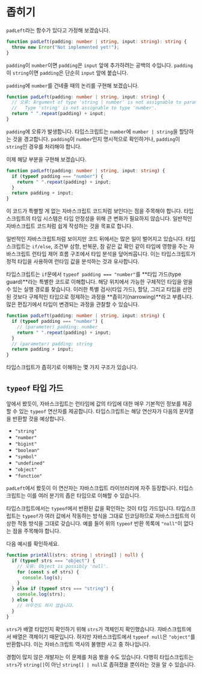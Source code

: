 # 좁히기

`padLeft`라는 함수가 있다고 가정해 보겠습니다.

```ts
function padLeft(padding: number | string, input: string): string {
  throw new Error("Not implemented yet!");
}
```

`padding`이 `number`이면 `padding`은 `input` 앞에 추가하려는 공백의 수입니다. `padding`이 `string`이면 `padding`은 단순히 `input` 앞에 붙습니다.

`padding`에 `number`를 건네줄 때의 논리를 구현해 보겠습니다.

```ts
function padLeft(padding: number | string, input: string) {
  // 오류: Argument of type 'string | number' is not assignable to parameter of type 'number'.
  //   Type 'string' is not assignable to type 'number'.
  return " ".repeat(padding) + input;
}
```

`padding`에 오류가 발생합니다. 타입스크립트는 `number`에 `number | string`을 할당하는 것을 경고합니다. `padding`이 `number`인지 명시적으로 확인하거나, `padding`이 `string`인 경우를 처리해야 합니다.

이제 해당 부분을 구현해 보겠습니다.

```ts
function padLeft(padding: number | string, input: string) {
  if (typeof padding === "number") {
    return " ".repeat(padding) + input;
  }
  return padding + input;
}
```

이 코드가 특별할 게 없는 자바스크립트 코드처럼 보인다는 점을 주목해야 합니다. 타입스크립트의 타입 시스템은 타입 안정성을 위해 큰 변화가 필요하지 않습니다. 일반적인 자바스크립트 코드처럼 쉽게 작성하는 것을 목표로 합니다.

일반적인 자바스크립트처럼 보이지만 코드 뒤에서는 많은 일이 벌어지고 있습니다. 타입스크립트는 `if/else`, 조건부 삼항, 반복문, 참 같은 값 확인 같이 타입에 영향을 주는 자바스크립트 런타입 제어 흐름 구조에서 타입 분석을 덮어씌웁니다. 이는 타입스크립트가 정적 타입을 사용하여 런타임 값을 분석하는 것과 유사합니다.

타입스크립트는 `if`문에서 `typeof padding === "number"`를 **타입 가드(type guard)**라는 특별한 코드로 이해합니다. 해당 위치에서 가능한 구체적인 타입을 얻을 수 있는 실행 경로를 찾습니다. 이러한 특별 검사(타입 가드), 할당, 그리고 타입을 선언된 것보다 구체적인 타입으로 정제하는 과정을 **좁히기(narrowing)**라고 부릅니다. 많은 편집기에서 타입이 변경되는 과정을 관찰할 수 있습니다.

```ts
function padLeft(padding: number | string, input: string) {
  if (typeof padding === "number") {
    // (parameter) padding: number
    return " ".repeat(padding) + input;
  }
  // (parameter) padding: string
  return padding + input;
}
```

타입스크립트가 좁히기로 이해하는 몇 가지 구조가 있습니다.

## `typeof` 타입 가드

앞에서 봤듯이, 자바스크립트는 런타임에 값의 타입에 대한 매우 기본적인 정보를 제공할 수 있는 `typeof` 연산자를 제공합니다. 타입스크립트는 해당 연산자가 다음의 문자열을 반환할 것을 예상합니다.

- `"string"`
- `"number"`
- `"bigint"`
- `"boolean"`
- `"symbol"`
- `"undefined"`
- `"object"`
- `"function"`

`padLeft`에서 봤듯이 이 연산자는 자바스크립트 라이브러리에 자주 등장합니다. 타입스크립트는 이를 여러 분기의 좁은 타입으로 이해할 수 있습니다.

타입스크립트에서는 `typeof`에서 반환된 값을 확인하는 것이 타입 가드입니다. 타입스크립트는 `typeof`가 여러 값에서 작동하는 방식을 그대로 인코딩하므로 자바스크립트의 이상한 작동 방식을 그대로 갖습니다. 예를 들어 위의 `typeof` 반환 목록에 `"null"`이 없다는 점을 주목해야 합니다.

다음 예시를 확인하세요.

```ts
function printAll(strs: string | string[] | null) {
  if (typeof strs === "object") {
    // 오류: Object is possibly 'null'.
    for (const s of strs) {
      console.log(s);
    }
  } else if (typeof strs === "string") {
    console.log(strs);
  } else {
    // 아무것도 하지 않습니다.
  }
}
```

`strs`가 배열 타입인지 확인하기 위해 `strs`가 객체인지 확인했습니다. 자바스크립트에서 배열은 객체이기 때문입니다. 하지만 자바스크립트에서 `typeof null`은 `"object"`를 반환합니다. 이는 자바스크립트 역사의 불행한 사고 중 하나입니다.

경험이 많지 않은 개발자는 이 문제를 처음 봤을 수도 있습니다. 다행히 타입스크립트는 `strs`가 `string[]`이 아닌 `string[] | null`로 좁혀졌을 뿐이라는 것을 알 수 있습니다.